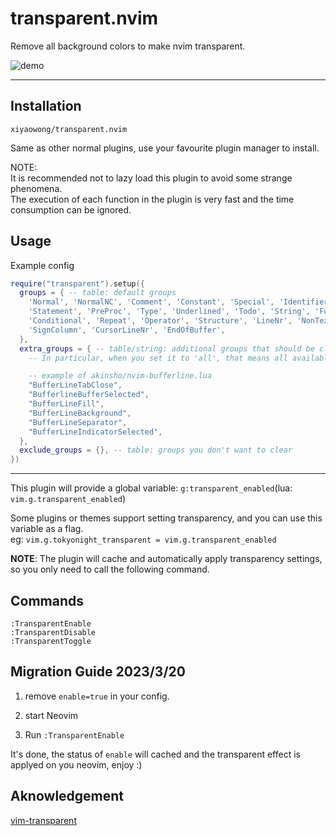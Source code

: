 # transparent.nvim

Remove all background colors to make nvim transparent.

![demo](https://user-images.githubusercontent.com/47070852/226154013-bc0168ba-c914-442e-9132-1e86d1899bc5.gif)

---

## Installation

`xiyaowong/transparent.nvim`

Same as other normal plugins, use your favourite plugin manager to install.

NOTE:<br/>
It is recommended not to lazy load this plugin to avoid some strange phenomena.<br/>
The execution of each function in the plugin is very fast and the time consumption can be ignored.

## Usage

Example config

```lua
require("transparent").setup({
  groups = { -- table: default groups
    'Normal', 'NormalNC', 'Comment', 'Constant', 'Special', 'Identifier',
    'Statement', 'PreProc', 'Type', 'Underlined', 'Todo', 'String', 'Function',
    'Conditional', 'Repeat', 'Operator', 'Structure', 'LineNr', 'NonText',
    'SignColumn', 'CursorLineNr', 'EndOfBuffer',
  },
  extra_groups = { -- table/string: additional groups that should be cleared
    -- In particular, when you set it to 'all', that means all available groups

    -- example of akinsho/nvim-bufferline.lua
    "BufferLineTabClose",
    "BufferlineBufferSelected",
    "BufferLineFill",
    "BufferLineBackground",
    "BufferLineSeparator",
    "BufferLineIndicatorSelected",
  },
  exclude_groups = {}, -- table: groups you don't want to clear
})
```

---

This plugin will provide a global variable: `g:transparent_enabled`(lua: `vim.g.transparent_enabled`)

Some plugins or themes support setting transparency, and you can use this variable as a flag.<br/>
eg: `vim.g.tokyonight_transparent = vim.g.transparent_enabled`

**NOTE**: The plugin will cache and automatically apply transparency settings, so you only need to call the following command.

## Commands

```
:TransparentEnable
:TransparentDisable
:TransparentToggle
```
## Migration Guide 2023/3/20

1. remove `enable=true` in your config.

2. start Neovim

3. Run `:TransparentEnable`

It's done, the status of `enable` will cached and the transparent effect is applyed on you neovim, enjoy :)

## Aknowledgement

[vim-transparent](https://github.com/Kjwon15/vim-transparent)
